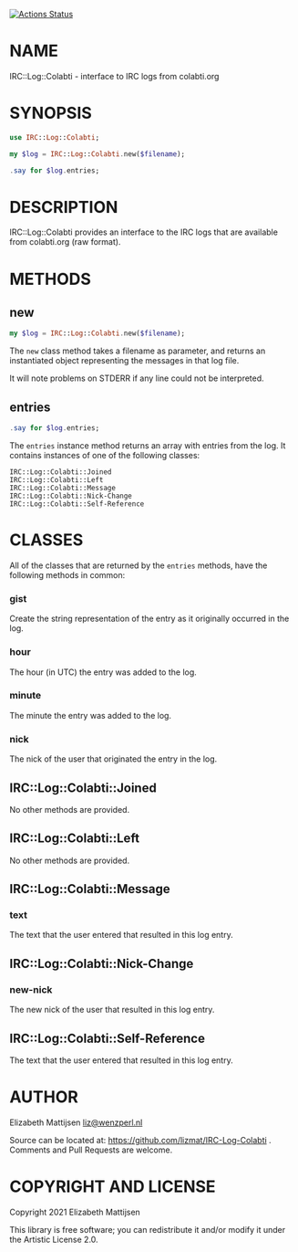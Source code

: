 [![Actions Status](https://github.com/lizmat/IRC-Log-Colabti/workflows/test/badge.svg)](https://github.com/lizmat/IRC-Log-Colabti/actions)

NAME
====

IRC::Log::Colabti - interface to IRC logs from colabti.org

SYNOPSIS
========

```raku
use IRC::Log::Colabti;

my $log = IRC::Log::Colabti.new($filename);

.say for $log.entries;
```

DESCRIPTION
===========

IRC::Log::Colabti provides an interface to the IRC logs that are available from colabti.org (raw format). 

METHODS
=======

new
---

```raku
my $log = IRC::Log::Colabti.new($filename);
```

The `new` class method takes a filename as parameter, and returns an instantiated object representing the messages in that log file.

It will note problems on STDERR if any line could not be interpreted.

entries
-------

```raku
.say for $log.entries;
```

The `entries` instance method returns an array with entries from the log. It contains instances of one of the following classes:

    IRC::Log::Colabti::Joined
    IRC::Log::Colabti::Left
    IRC::Log::Colabti::Message
    IRC::Log::Colabti::Nick-Change
    IRC::Log::Colabti::Self-Reference

CLASSES
=======

All of the classes that are returned by the `entries` methods, have the following methods in common:

### gist

Create the string representation of the entry as it originally occurred in the log.

### hour

The hour (in UTC) the entry was added to the log.

### minute

The minute the entry was added to the log.

### nick

The nick of the user that originated the entry in the log.

IRC::Log::Colabti::Joined
-------------------------

No other methods are provided.

IRC::Log::Colabti::Left
-----------------------

No other methods are provided.

IRC::Log::Colabti::Message
--------------------------

### text

The text that the user entered that resulted in this log entry.

IRC::Log::Colabti::Nick-Change
------------------------------

### new-nick

The new nick of the user that resulted in this log entry.

IRC::Log::Colabti::Self-Reference
---------------------------------

The text that the user entered that resulted in this log entry.

AUTHOR
======

Elizabeth Mattijsen <liz@wenzperl.nl>

Source can be located at: https://github.com/lizmat/IRC-Log-Colabti . Comments and Pull Requests are welcome.

COPYRIGHT AND LICENSE
=====================

Copyright 2021 Elizabeth Mattijsen

This library is free software; you can redistribute it and/or modify it under the Artistic License 2.0.

